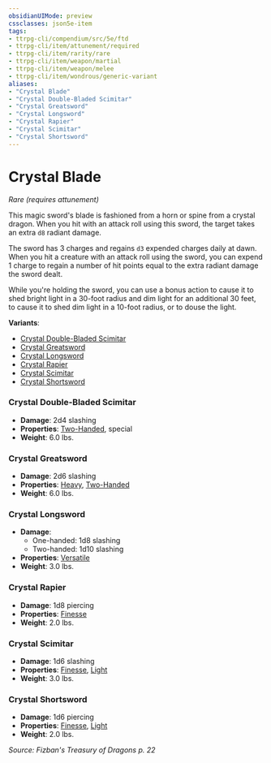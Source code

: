 ```yaml
---
obsidianUIMode: preview
cssclasses: json5e-item
tags:
- ttrpg-cli/compendium/src/5e/ftd
- ttrpg-cli/item/attunement/required
- ttrpg-cli/item/rarity/rare
- ttrpg-cli/item/weapon/martial
- ttrpg-cli/item/weapon/melee
- ttrpg-cli/item/wondrous/generic-variant
aliases: 
- "Crystal Blade"
- "Crystal Double-Bladed Scimitar"
- "Crystal Greatsword"
- "Crystal Longsword"
- "Crystal Rapier"
- "Crystal Scimitar"
- "Crystal Shortsword"
---
```

# Crystal Blade
*Rare (requires attunement)*  



This magic sword's blade is fashioned from a horn or spine from a crystal dragon. When you hit with an attack roll using this sword, the target takes an extra `d8` radiant damage.

The sword has 3 charges and regains `d3` expended charges daily at dawn. When you hit a creature with an attack roll using the sword, you can expend 1 charge to regain a number of hit points equal to the extra radiant damage the sword dealt.

While you're holding the sword, you can use a bonus action to cause it to shed bright light in a 30-foot radius and dim light for an additional 30 feet, to cause it to shed dim light in a 10-foot radius, or to douse the light.

**Variants**:
- [Crystal Double-Bladed Scimitar](#Crystal%20Double-Bladed%20Scimitar)
- [Crystal Greatsword](#Crystal%20Greatsword)
- [Crystal Longsword](#Crystal%20Longsword)
- [Crystal Rapier](#Crystal%20Rapier)
- [Crystal Scimitar](#Crystal%20Scimitar)
- [Crystal Shortsword](#Crystal%20Shortsword)

### Crystal Double-Bladed Scimitar

- **Damage**: 2d4 slashing
- **Properties**: [Two-Handed](Інструменти%20ДМ/CLI/rules/item-properties.md#Two-Handed), special
- **Weight**: 6.0 lbs.

### Crystal Greatsword

- **Damage**: 2d6 slashing
- **Properties**: [Heavy](Інструменти%20ДМ/CLI/rules/item-properties.md#Heavy), [Two-Handed](Інструменти%20ДМ/CLI/rules/item-properties.md#Two-Handed)
- **Weight**: 6.0 lbs.

### Crystal Longsword

- **Damage**:
  - One-handed: 1d8 slashing
  - Two-handed: 1d10 slashing
- **Properties**: [Versatile](Інструменти%20ДМ/CLI/rules/item-properties.md#Versatile)
- **Weight**: 3.0 lbs.

### Crystal Rapier

- **Damage**: 1d8 piercing
- **Properties**: [Finesse](Інструменти%20ДМ/CLI/rules/item-properties.md#Finesse)
- **Weight**: 2.0 lbs.

### Crystal Scimitar

- **Damage**: 1d6 slashing
- **Properties**: [Finesse](Інструменти%20ДМ/CLI/rules/item-properties.md#Finesse), [Light](Інструменти%20ДМ/CLI/rules/item-properties.md#Light)
- **Weight**: 3.0 lbs.

### Crystal Shortsword

- **Damage**: 1d6 piercing
- **Properties**: [Finesse](Інструменти%20ДМ/CLI/rules/item-properties.md#Finesse), [Light](Інструменти%20ДМ/CLI/rules/item-properties.md#Light)
- **Weight**: 2.0 lbs.


*Source: Fizban's Treasury of Dragons p. 22*